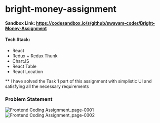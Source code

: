 # bright-money-assignment

#### Sandbox Link: https://codesandbox.io/s/github/swayam-coder/Bright-Money-Assignment

#### Tech Stack:
- React
- Redux + Redux Thunk
- ChartJS
- React Table
- React Location

** I have solved the Task 1 part of this assignment with simplistic UI and satisfying all the necessary requirements

### Problem Statement

![Frontend Coding Assignment_page-0001](https://user-images.githubusercontent.com/52093705/212477478-232cf9d3-83a6-4304-b227-9e6a082ab5af.jpg)
![Frontend Coding Assignment_page-0002](https://user-images.githubusercontent.com/52093705/212477493-f7146ac8-9ea0-43ab-b7c7-6e78f0ea1a0c.jpg)
